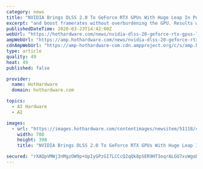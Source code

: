 ```yaml
---
category: news
title: "NVIDIA Brings DLSS 2.0 To GeForce RTX GPUs With Huge Leap In Performance And Image Quality"
excerpt: "and boost framerates without overburdening the GPU. Results were mixed, though, and certain limitations held the technology back. Now with the introduction of DLSS 2.0, NVIDIA is promising even bigger and better things. DLSS 2.0 delivers a \"big leap in AI rendering\" and breaks free of several existing constraints. The biggest one is game ..."
publishedDateTime: 2020-03-23T14:42:00Z
webUrl: "https://hothardware.com/news/nvidia-dlss-20-geforce-rtx-gpus-leap-performance"
ampWebUrl: "https://amp.hothardware.com/news/nvidia-dlss-20-geforce-rtx-gpus-leap-performance"
cdnAmpWebUrl: "https://amp-hothardware-com.cdn.ampproject.org/c/s/amp.hothardware.com/news/nvidia-dlss-20-geforce-rtx-gpus-leap-performance"
type: article
quality: 49
heat: 49
published: false

provider:
  name: HotHardware
  domain: hothardware.com

topics:
  - AI Hardware
  - AI

images:
  - url: "https://images.hothardware.com/contentimages/newsitem/51118/content/small_dlss_2.jpg"
    width: 708
    height: 398
    title: "NVIDIA Brings DLSS 2.0 To GeForce RTX GPUs With Huge Leap In Performance And Image Quality"

secured: "rXAQpVMWj3nMgzOW9p+UpIyGPzGI7LCCcQ2qQk8pSER9HT3oqrALGU7xsWgoDQtgyxR/UsnQ2I+CAoYkx5baw/vZwUhpJ2LFFJb28q1nuVrcc7+5lM6nddKO2K15gkykja9Lxx/tHRHvHW4ulI2TrkiWso4l45YrdI4MNN75k8rR2SB1+hFpWKSF+IfWIaAVextGvQ/AkKyxPbPtj3veTAGFb4aOIilG1nUOOHcAcY3CwdevdVZIwaNBSwCLovtxGNxzm9lPFiYFHWiOlW24SwM9Tsax9M+VFeh521XmytUf7QSen0BtA0iQ/134YQJj;wXjA02XkikTJhi0af65xMw=="
---
```


